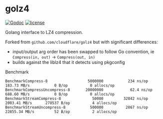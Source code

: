 golz4
=====

[![Godoc](http://img.shields.io/badge/godoc-reference-blue.svg?style=flat)](https://godoc.org/github.com/DataDog/golz4) [![license](http://img.shields.io/badge/license-BSD-red.svg?style=flat)](https://raw.githubusercontent.com/DataDog/golz4/master/LICENSE)

Golang interface to LZ4 compression.

Forked from `github.com/cloudflare/golz4` but with significant differences:

* input/output arg order has been swapped to follow Go convention, ie `Compress(in, out)` -> `Compress(out, in)`
* builds against the liblz4 that it detects using pkgconfig

Benchmark 
```
BenchmarkCompress-8             	 5000000	       234 ns/op	 183.73 MB/s	       0 B/op	       0 allocs/op
BenchmarkCompressUncompress-8   	20000000	        62.4 ns/op	 688.60 MB/s	       0 B/op	       0 allocs/op
BenchmarkStreamCompress-8       	   50000	     32842 ns/op	2003.41 MB/s	  278537 B/op	       4 allocs/op
BenchmarkStreamUncompress-8     	  500000	      2867 ns/op	22855.34 MB/s	      52 B/op	       2 allocs/op
```

